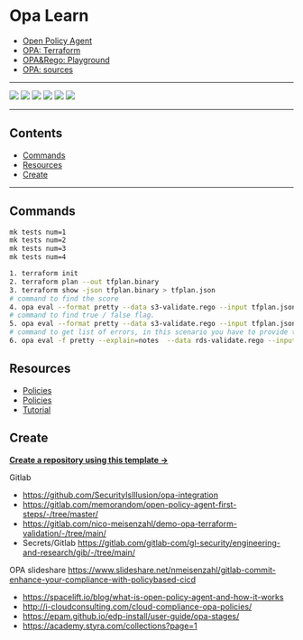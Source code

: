 # Opa Learn

- [Open Policy Agent](https://www.openpolicyagent.org/)
- [OPA: Terraform](https://www.openpolicyagent.org/docs/v0.14.2/terraform/)
- [OPA&Rego: Playground](https://play.openpolicyagent.org/)
- [OPA: sources](https://github.com/open-policy-agent/opa)

---

![](https://img.shields.io/github/commit-activity/m/ik-learning/opa-learn)
![](https://img.shields.io/github/last-commit/ik-learning/opa-learn)
[![](https://img.shields.io/github/license/ivankatliarchuk/.github)](https://github.com/ivankatliarchuk/.github/LICENCE)
[![](https://img.shields.io/github/languages/code-size/ik-learning/opa-learn)](https://github.com/ik-learning/opa-learn)
[![](https://img.shields.io/github/repo-size/ik-learning/opa-learn)](https://github.com/ik-learning/opa-learn)
![](https://img.shields.io/github/languages/top/ik-learning/opa-learn?color=green&logo=markdown&logoColor=blue)

---

<!-- START doctoc generated TOC please keep comment here to allow auto update -->
<!-- DON'T EDIT THIS SECTION, INSTEAD RE-RUN doctoc TO UPDATE -->
## Contents

- [Commands](#commands)
- [Resources](#resources)
- [Create](#create)

<!-- END doctoc generated TOC please keep comment here to allow auto update -->

---

## Commands

```sh
mk tests num=1
mk tests num=2
mk tests num=3
mk tests num=4

1. terraform init
2. terraform plan --out tfplan.binary
3. terraform show -json tfplan.binary > tfplan.json
# command to find the score
4. opa eval --format pretty --data s3-validate.rego --input tfplan.json "data.terraform.analysis.score"
# command to find true / false flag.
5. opa eval --format pretty --data s3-validate.rego --input tfplan.json "data.terraform.analysis.authz"
# command to get list of errors, in this scenario you have to provide the rego file name as well
6. opa eval -f pretty --explain=notes  --data rds-validate.rego --input tfplan.json "authorized = data.terraform.analysis.authz; violations = data.terraform.analysis.violation"
```

## Resources

- [Policies](https://github.com/mjlshen/terraform-aws-opa)
- [Policies](https://github.com/ik-learning/sample-tf-opa-policies)
- [Tutorial](https://www.scalr.com/blog/opa-series-part-2-opa-logic-and-structure-for-scalr)

## Create

[**Create a repository using this template →**][template.generate]

<!-- resources -->
[template.generate]: https://github.com/ik-learning/opa-learn/generate
[code-style.badge]: https://img.shields.io/badge/code_style-prettier-ff69b4.svg?style=flat-square


Gitlab
- https://github.com/SecurityIsIllusion/opa-integration
- https://gitlab.com/memorandom/open-policy-agent-first-steps/-/tree/master/
- https://gitlab.com/nico-meisenzahl/demo-opa-terraform-validation/-/tree/main/
- Secrets/Gitlab https://gitlab.com/gitlab-com/gl-security/engineering-and-research/gib/-/tree/main/

OPA slideshare https://www.slideshare.net/nmeisenzahl/gitlab-commit-enhance-your-compliance-with-policybased-cicd

- https://spacelift.io/blog/what-is-open-policy-agent-and-how-it-works
- http://i-cloudconsulting.com/cloud-compliance-opa-policies/
- https://epam.github.io/edp-install/user-guide/opa-stages/
- https://academy.styra.com/collections?page=1
